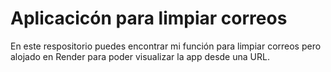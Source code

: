 # Aplicacicón para limpiar correos
En este respositorio puedes encontrar mi función para limpiar correos pero alojado en Render para poder visualizar la app desde una URL. 
